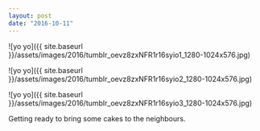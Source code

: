 ```yaml
---
layout: post
date: "2016-10-11"
---
```


![yo yo]({{ site.baseurl }}/assets/images/2016/tumblr_oevz8zxNFR1r16syio1_1280-1024x576.jpg)

![yo yo]({{ site.baseurl }}/assets/images/2016/tumblr_oevz8zxNFR1r16syio2_1280-1024x576.jpg)

![yo yo]({{ site.baseurl }}/assets/images/2016/tumblr_oevz8zxNFR1r16syio3_1280-1024x576.jpg)

Getting ready to bring some cakes to the neighbours.
